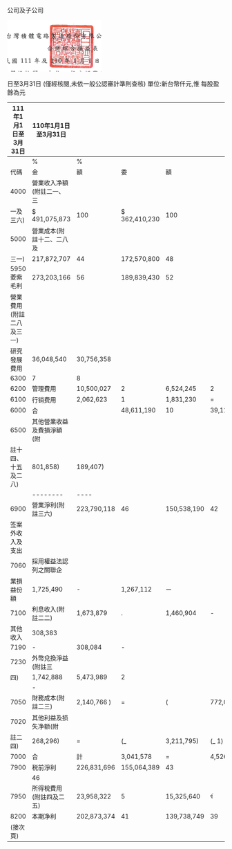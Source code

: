 公司及子公司

![0_image_0.png](0_image_0.png)

日至3月31日
(僅經核閱,未依一般公認審計準則查核)
單位:新台幣仟元,惟 每股盈餘為元

| 111年1月1日至3月31日     | 110年1月1日至3月31日      |             |               |             |            |    |
|--------------------------|---------------------------|-------------|---------------|-------------|------------|----|
|                          | %                         | %           |               |             |            |    |
| 代碼                     | 金                        | 額          | 委            | 額          |            |    |
| 4000                     | 營業收入净額(附註二一、三 |             |               |             |            |    |
| 一及三六)                | $ 491,075,873             | 100         | $ 362,410,230 | 100         |            |    |
| 5000                     | 營業成本(附註十二、二八及 |             |               |             |            |    |
| 三一)                    | 217,872,707               | 44          | 172,570,800   | 48          |            |    |
| 5950 菱紫毛利            | 273,203,166               | 56          | 189,839,430   | 52          |            |    |
| 營業費用(附註二八及三一) |                           |             |               |             |            |    |
| 研究發展費用             | 36,048,540                | 30,756,358  |               |             |            |    |
| 6300                     | 7                         | 8           |               |             |            |    |
| 6200                     | 管理費用                  | 10,500,027  | 2             | 6,524,245   | 2          |    |
| 6100                     | 行销费用                  | 2,062,623   | 1             | 1,831,230   | =          |    |
| 6000                     | 合                        |             | 48,611,190    | 10          | 39,111,833 | 10 |
| 6500                     | 其他營業收益及費損淨額(附 |             |               |             |            |    |
| 註十四、十五及二八)      | 801,858)                  | 189,407)    |               |             |            |    |
|                          | --------                  | ----        |               |             |            |    |
| 6900                     | 營業淨利(附註三六)        | 223,790,118 | 46            | 150,538,190 | 42         |    |
| 签案外收入及支出         |                           |             |               |             |            |    |
| 7060                     | 採用權益法認列之關聯企    |             |               |             |            |    |
| 業損益份額               | 1,725,490                 | -           | 1,267,112     | ー          |            |    |
| 7100                     | 利息收入(附註二二)        | 1,673,879   | .             | 1,460,904   | -          |    |
| 其他收入                 | 308,383                   |             |               |             |            |    |
| 7190                     | -                         | 308,084     | -             |             |            |    |
| 7230                     | 外幣兌換淨益(附註三       |             |               |             |            |    |
| 四)                      | 1,742,888                 | 5,473,989   | 2             |             |            |    |
|                          | -                         |             |               |             |            |    |
| 7050                     | 財務成本(附註二三)        | 2,140,766 ) | =             | (           | 772,095)   | -  |
| 7020                     | 其他利益及损失净额(附     |             |               |             |            |    |
| 註二四)                  | 268,296)                  | =           | (_            | 3,211,795)  | (_ 1)      |    |
| 7000                     | 合                        | 計          | 3,041,578     | =           | 4,526,199  | _1 |
| 7900                     | 税前淨利                  | 226,831,696 | 155,064,389   | 43          |            |    |
|                          | 46                        |             |               |             |            |    |
| 7950                     | 所得稅費用(附註四及二五)  | 23,958,322  | 5             | 15,325,640  | র্ব         |    |
| 8200                     | 本期净利                  | 202,873,374 | 41            | 139,738,749 | 39         |    |
| (接次頁)                 |                           |             |               |             |            |    |
